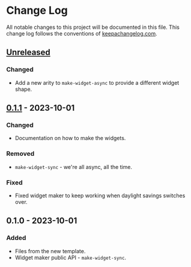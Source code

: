 # Change Log
All notable changes to this project will be documented in this file. This change log follows the conventions of [keepachangelog.com](http://keepachangelog.com/).

## [Unreleased]
### Changed
- Add a new arity to `make-widget-async` to provide a different widget shape.

## [0.1.1] - 2023-10-01
### Changed
- Documentation on how to make the widgets.

### Removed
- `make-widget-sync` - we're all async, all the time.

### Fixed
- Fixed widget maker to keep working when daylight savings switches over.

## 0.1.0 - 2023-10-01
### Added
- Files from the new template.
- Widget maker public API - `make-widget-sync`.

[Unreleased]: https://github.com/your-name/sparqlfairy/compare/0.1.1...HEAD
[0.1.1]: https://github.com/your-name/sparqlfairy/compare/0.1.0...0.1.1
